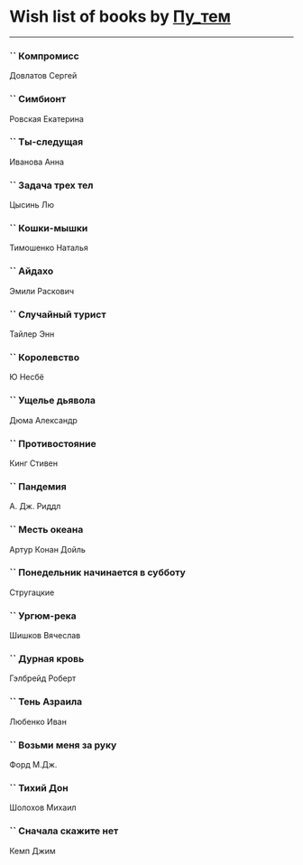 # Wish list of books by [Пу_тем](https://www.facebook.com/profile.php?id=3448154788585127)
---

### `` Компромисс
Довлатов Сергей

### `` Симбионт
Ровская Екатерина

### `` Ты-следущая
Иванова Анна

### `` Задача трех тел
Цысинь Лю

### `` Кошки-мышки
Тимошенко Наталья

### `` Айдахо
Эмили Раскович

### `` Случайный турист
Тайлер Энн

### `` Королевство
Ю Несбё

### `` Ущелье дьявола
Дюма Александр

### `` Противостояние
Кинг Стивен

### `` Пандемия
А. Дж. Риддл

### `` Месть океана
Артур Конан Дойль

### `` Понедельник начинается в субботу
Стругацкие

### `` Ургюм-река
Шишков Вячеслав

### `` Дурная кровь
Гэлбрейд Роберт

### `` Тень Азраила
Любенко Иван

### `` Возьми меня за руку
Форд М.Дж.

### `` Тихий Дон
Шолохов Михаил

### `` Сначала скажите нет
Кемп Джим

